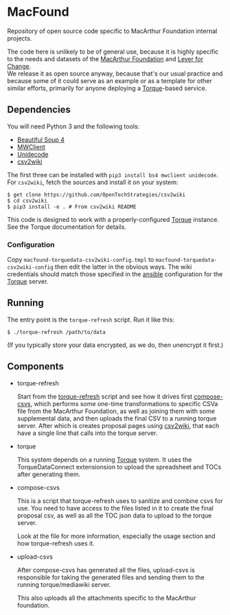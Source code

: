 # MacFound

Repository of open source code specific to MacArthur Foundation
internal projects.

The code here is unlikely to be of general use, because it is highly
specific to the needs and datasets of the [MacArthur
Foundation](https://www.MacFound.org) and [Lever for Change](https://www.leverforchange.org/).  
We release it as open source anyway, because that's our usual practice
and because some of it could serve as an example or as a template for
other similar efforts, primarily for anyone deploying
a [Torque](https://github.com/OpenTechStrategies/torque)-based
service.

## Dependencies

You will need Python 3 and the following tools:

* [Beautiful Soup 4](https://www.crummy.com/software/BeautifulSoup/)
* [MWClient](https://github.com/mwclient/mwclient)
* [Unidecode](https://pypi.python.org/pypi/Unidecode)
* [csv2wiki](https://github.com/OpenTechStrategies/csv2wiki/)

The first three can be installed with `pip3 install bs4 mwclient
unidecode`.  For `csv2wiki`, fetch the sources and install it on your
system:

```
$ get clone https://github.com/OpenTechStrategies/csv2wiki
$ cd csv2wiki
$ pip3 install -e . # From csv2wiki README
```

This code is designed to work with a properly-configured
[Torque](https://github.com/OpenTechStrategies/torque) instance.
See the Torque documentation for details.

### Configuration

Copy `macfound-torquedata-csv2wiki-config.tmpl` to
`macfound-torquedata-csv2wiki-config` then edit the latter in the
obvious ways.  The wiki credentials should match those specified in
the [ansible](https://www.ansible.com/) configuration for
the [Torque](https://github.com/OpenTechStrategies/torque) server.

## Running

The entry point is the `torque-refresh` script.  Run it like this:

```
$ ./torque-refresh /path/to/data
```

(If you typically store your data encrypted, as we do, then unencrypt
it first.)

## Components

* torque-refresh

  Start from the [torque-refresh](torque-refresh) script and see how it
  drives first [compose-csvs](compose-csvs), which performs some one-time
  transformations to specific CSVa file from the MacArthur Foundation,
  as well as joining them with some supplemental data, and then uploads
  the final CSV to a running torque server.  After which is creates
  proposal pages using
  [csv2wiki](https://github.com/OpenTechStrategies/csv2wiki), that
  each have a single line that calls into the torque server.

* torque

  This system depends on a running
  [Torque](https://github.com/OpenTechStrategies/torque) system.
  It uses the TorqueDataConnect extensionsion to upload the
  spreadsheet and TOCs after generating them.

* compose-csvs

  This is a script that torque-refresh uses to sanitize and combine csvs
  for use.  You need to have access to the files listed in it to create
  the final proposal csv, as well as all the TOC json data to upload
  to the torque server.

  Look at the file for more information, especially the usage section
  and how torque-refresh uses it.

* upload-csvs

  After compose-csvs has generated all the files, upload-csvs is
  responsible for taking the generated files and sending them to
  the running torque/mediawiki server.

  This also uploads all the attachments specific to the MacArthur
  foundation.
